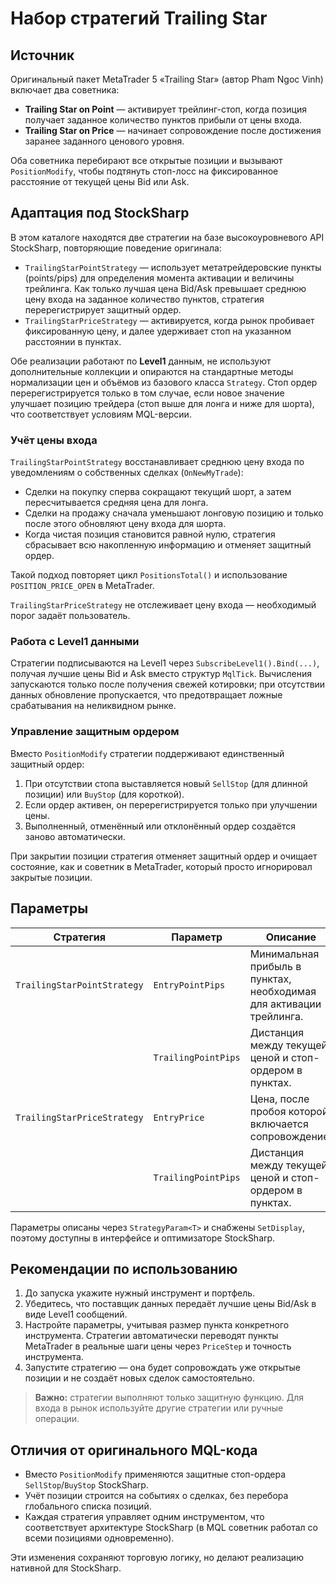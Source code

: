 # Набор стратегий Trailing Star

## Источник

Оригинальный пакет MetaTrader 5 «Trailing Star» (автор Pham Ngoc Vinh) включает два советника:

* **Trailing Star on Point** — активирует трейлинг-стоп, когда позиция получает заданное количество пунктов прибыли от цены входа.
* **Trailing Star on Price** — начинает сопровождение после достижения заранее заданного ценового уровня.

Оба советника перебирают все открытые позиции и вызывают `PositionModify`, чтобы подтянуть стоп-лосс на фиксированное расстояние от текущей цены Bid или Ask.

## Адаптация под StockSharp

В этом каталоге находятся две стратегии на базе высокоуровневого API StockSharp, повторяющие поведение оригинала:

* `TrailingStarPointStrategy` — использует метатрейдеровские пункты (points/pips) для определения момента активации и величины трейлинга. Как только лучшая цена Bid/Ask превышает среднюю цену входа на заданное количество пунктов, стратегия перерегистрирует защитный ордер.
* `TrailingStarPriceStrategy` — активируется, когда рынок пробивает фиксированную цену, и далее удерживает стоп на указанном расстоянии в пунктах.

Обе реализации работают по **Level1** данным, не используют дополнительные коллекции и опираются на стандартные методы нормализации цен и объёмов из базового класса `Strategy`. Стоп ордер перерегистрируется только в том случае, если новое значение улучшает позицию трейдера (стоп выше для лонга и ниже для шорта), что соответствует условиям MQL-версии.

### Учёт цены входа

`TrailingStarPointStrategy` восстанавливает среднюю цену входа по уведомлениям о собственных сделках (`OnNewMyTrade`):

* Сделки на покупку сперва сокращают текущий шорт, а затем пересчитывается средняя цена для лонга.
* Сделки на продажу сначала уменьшают лонговую позицию и только после этого обновляют цену входа для шорта.
* Когда чистая позиция становится равной нулю, стратегия сбрасывает всю накопленную информацию и отменяет защитный ордер.

Такой подход повторяет цикл `PositionsTotal()` и использование `POSITION_PRICE_OPEN` в MetaTrader.

`TrailingStarPriceStrategy` не отслеживает цену входа — необходимый порог задаёт пользователь.

### Работа с Level1 данными

Стратегии подписываются на Level1 через `SubscribeLevel1().Bind(...)`, получая лучшие цены Bid и Ask вместо структур `MqlTick`. Вычисления запускаются только после получения свежей котировки; при отсутствии данных обновление пропускается, что предотвращает ложные срабатывания на неликвидном рынке.

### Управление защитным ордером

Вместо `PositionModify` стратегии поддерживают единственный защитный ордер:

1. При отсутствии стопа выставляется новый `SellStop` (для длинной позиции) или `BuyStop` (для короткой).
2. Если ордер активен, он перерегистрируется только при улучшении цены.
3. Выполненный, отменённый или отклонённый ордер создаётся заново автоматически.

При закрытии позиции стратегия отменяет защитный ордер и очищает состояние, как и советник в MetaTrader, который просто игнорировал закрытые позиции.

## Параметры

| Стратегия | Параметр | Описание |
| --- | --- | --- |
| `TrailingStarPointStrategy` | `EntryPointPips` | Минимальная прибыль в пунктах, необходимая для активации трейлинга. |
| | `TrailingPointPips` | Дистанция между текущей ценой и стоп-ордером в пунктах. |
| `TrailingStarPriceStrategy` | `EntryPrice` | Цена, после пробоя которой включается сопровождение. |
| | `TrailingPointPips` | Дистанция между текущей ценой и стоп-ордером в пунктах. |

Параметры описаны через `StrategyParam<T>` и снабжены `SetDisplay`, поэтому доступны в интерфейсе и оптимизаторе StockSharp.

## Рекомендации по использованию

1. До запуска укажите нужный инструмент и портфель.
2. Убедитесь, что поставщик данных передаёт лучшие цены Bid/Ask в виде Level1 сообщений.
3. Настройте параметры, учитывая размер пункта конкретного инструмента. Стратегии автоматически переводят пункты MetaTrader в реальные шаги цены через `PriceStep` и точность инструмента.
4. Запустите стратегию — она будет сопровождать уже открытые позиции и не создаёт новых сделок самостоятельно.

> **Важно:** стратегии выполняют только защитную функцию. Для входа в рынок используйте другие стратегии или ручные операции.

## Отличия от оригинального MQL-кода

* Вместо `PositionModify` применяются защитные стоп-ордера `SellStop`/`BuyStop` StockSharp.
* Учёт позиции строится на событиях о сделках, без перебора глобального списка позиций.
* Каждая стратегия управляет одним инструментом, что соответствует архитектуре StockSharp (в MQL советник работал со всеми позициями одновременно).

Эти изменения сохраняют торговую логику, но делают реализацию нативной для StockSharp.
